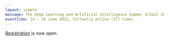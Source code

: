 ```yaml
---
layout: simple
message: The Deep Learning and Artificial Intelligence Summer School 2022 (DLAI6)
eventtime: 14 - 18 June 2022, Virtually online (ICT time)
---
```


[Registration](https://docs.google.com/forms/d/e/1FAIpQLSc09e9caFdo5bDR5nP0byBFSf3b_cc1bofOpJ2zCgG2g5I96g/viewform) is now open.
